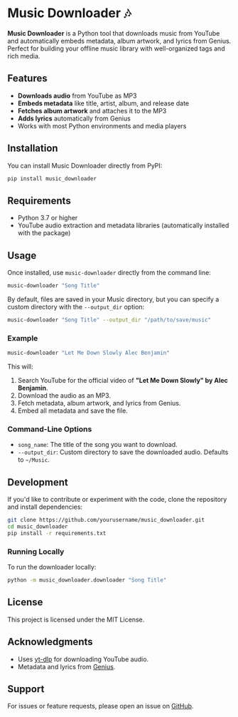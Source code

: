 # Music Downloader 🎶

**Music Downloader** is a Python tool that downloads music from YouTube and automatically embeds metadata, album artwork, and lyrics from Genius. Perfect for building your offline music library with well-organized tags and rich media.

## Features

- **Downloads audio** from YouTube as MP3
- **Embeds metadata** like title, artist, album, and release date
- **Fetches album artwork** and attaches it to the MP3
- **Adds lyrics** automatically from Genius
- Works with most Python environments and media players

## Installation

You can install Music Downloader directly from PyPI:

```bash
pip install music_downloader
```

## Requirements

- Python 3.7 or higher
- YouTube audio extraction and metadata libraries (automatically installed with the package)

## Usage

Once installed, use `music-downloader` directly from the command line:

```bash
music-downloader "Song Title"
```

By default, files are saved in your Music directory, but you can specify a custom directory with the `--output_dir` option:

```bash
music-downloader "Song Title" --output_dir "/path/to/save/music"
```

### Example

```bash
music-downloader "Let Me Down Slowly Alec Benjamin"
```

This will:
1. Search YouTube for the official video of **"Let Me Down Slowly" by Alec Benjamin**.
2. Download the audio as an MP3.
3. Fetch metadata, album artwork, and lyrics from Genius.
4. Embed all metadata and save the file.

### Command-Line Options

- `song_name`: The title of the song you want to download.
- `--output_dir`: Custom directory to save the downloaded audio. Defaults to `~/Music`.

## Development

If you'd like to contribute or experiment with the code, clone the repository and install dependencies:

```bash
git clone https://github.com/yourusername/music_downloader.git
cd music_downloader
pip install -r requirements.txt
```

### Running Locally

To run the downloader locally:

```bash
python -m music_downloader.downloader "Song Title"
```

## License

This project is licensed under the MIT License.

## Acknowledgments

- Uses [yt-dlp](https://github.com/yt-dlp/yt-dlp) for downloading YouTube audio.
- Metadata and lyrics from [Genius](https://genius.com/).

## Support

For issues or feature requests, please open an issue on [GitHub](https://github.com/AQaddora/music_downloader/issues).
